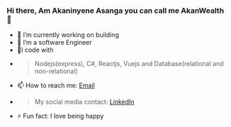 ### Hi there, Am Akaninyene Asanga you can call me AkanWealth 👋


- 🔭 I’m currently working on building
- 🌱 I’m a software Engineer 
- 🌱I code with 
- >Nodejs(express), C#, Reactjs, Vuejs and Database(relational and non-relational)
- 📫 How to reach me: <a href = "mailto: akan.asanga@gmail.com">Email</a>
- > My social media contact: 
   <a href="https://www.linkedin.com/in/akaninyene-asanga-895508151/">LinkedIn</a>
- ⚡ Fun fact: I love being happy
